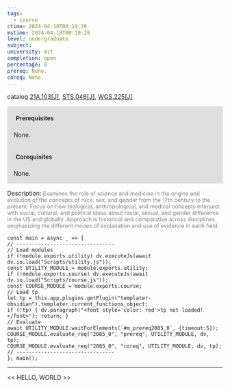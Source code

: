 ```yaml
---
tags:
  - course
ctime: 2024-04-18T00:19:29
mstime: 2024-04-18T00:19:29
level: undergraduate
subject: 
university: mit
completion: open
percentage: 0
prereq: None.
coreq: None.
---
```


catalog [21A.103[J]](http://student.mit.edu/catalog/m21Aa.html#21A.103), [STS.046[J]](http://student.mit.edu/catalog/mSTSa.html#STS.046), [WGS.225[J]](http://student.mit.edu/catalog/mWGSa.html#WGS.225)

<span style="display: block; padding: 15px; background-color: rgb(100, 100, 100, 0.2);"><font id="m_prereq2085_0" style="display: block; font-family: Arial, sans-serif; font-weight: bold; padding: 5px">Prerequisites</font><br><span id="prereq2085_0">None.</span></span>
<span style="display: block; padding: 15px; background-color: rgb(100, 100, 100, 0.2);"><font id="m_coreq2085_0" style="display: block; font-family: Arial, sans-serif; font-weight: bold; padding: 5px">Corequisites</font><br><span id="coreq2085_0">None.</span></span>

<font style="">Description:</font>
<font style="color: grey; font-size: 0.8rem;">Examines the role of science and medicine in the origins and evolution of the concepts of race, sex, and gender from the 17th century to the present. Focus on how biological, anthropological, and medical concepts intersect with social, cultural, and political ideas about racial, sexual, and gender difference in the US and globally. Approach is historical and comparative across disciplines emphasizing the different modes of explanation and use of evidence in each field.</font>

```dataviewjs
const main = async _ => {
// --------------------------------
// Load modules
if (!module.exports.utility) dv.executeJs(await dv.io.load("Scripts/utility.js"));
const UTILITY_MODULE = module.exports.utility;
if (!module.exports.course) dv.executeJs(await dv.io.load("Scripts/course.js"));
const COURSE_MODULE = module.exports.course;
// Load tp
let tp = this.app.plugins.getPlugin("templater-obsidian").templater.current_functions_object;
if (!tp) { dv.paragraph("<font style='color: red'>tp not loaded!</font>"); return; }
// Evaluate
await UTILITY_MODULE.waitForElements(`#m_prereq2085_0`, {timeout:5});
COURSE_MODULE.evaluate_req("2085_0", "prereq", UTILITY_MODULE, dv, tp);
COURSE_MODULE.evaluate_req("2085_0", "coreq", UTILITY_MODULE, dv, tp);
// --------------------------------
}; main();
```

---

<< HELLO, WORLD >>
